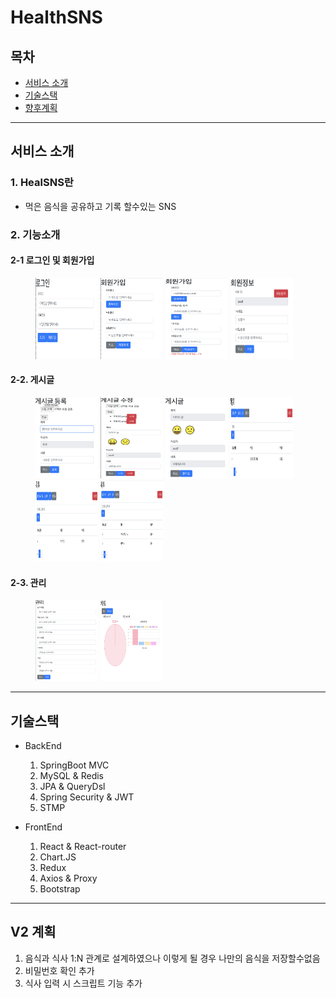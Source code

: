 # HealthSNS

##  목차
- [서비스 소개](##서비스-소개)
- [기술스택](##기술스택)
- [향후계획](##향후계획)
----
## 서비스 소개
### 1. HealSNS란
 - 먹은 음식을 공유하고 기록 할수있는 SNS

### 2. 기능소개
#### 2-1 로그인 및 회원가입
<figure class="half">
    <img src="https://github.com/BrandNewOne/HealthSNS/blob/main/Image/로그인.png" width="100" height="130"/>
    <img src="https://github.com/BrandNewOne/HealthSNS/blob/main/Image/회원가입.png" width="100" height="130"/>
    <img src="https://github.com/BrandNewOne/HealthSNS/blob/main/Image/중복확인.png" width="100" height="130"/>
    <img src="https://github.com/BrandNewOne/HealthSNS/blob/main/Image/회원정보 수정.png" width="100" height="130"/>
</figure>

#### 2-2. 게시글
<figure class="half">
    <img src="https://github.com/BrandNewOne/HealthSNS/blob/main/Image/게시글 등록.png" width="100" height="130"/>
    <img src="https://github.com/BrandNewOne/HealthSNS/blob/main/Image/게시글 수정.png" width="100" height="130"/>
    <img src="https://github.com/BrandNewOne/HealthSNS/blob/main/Image/게시글.png" width="100" height="130"/>
    <img src="https://github.com/BrandNewOne/HealthSNS/blob/main/Image/검색.png" width="100" height="130"/>
    <img src="https://github.com/BrandNewOne/HealthSNS/blob/main/Image/좋아요 보기.png" width="100" height="130"/>
    <img src="https://github.com/BrandNewOne/HealthSNS/blob/main/Image/메인화면.png" width="100" height="130"/>
</figure>

#### 2-3. 관리
<figure class="half">
    <img src="https://github.com/BrandNewOne/HealthSNS/blob/main/Image/먹은음식.png" width="100" height="130"/>
    <img src="https://github.com/BrandNewOne/HealthSNS/blob/main/Image/차트.png" width="100" height="130"/>
</figure>

----
## 기술스택
 - BackEnd
    1. SpringBoot MVC
    2. MySQL & Redis
    3. JPA & QueryDsl
    4. Spring Security & JWT
    5. STMP

- FrontEnd
    1. React & React-router
    2. Chart.JS
    3. Redux
    4. Axios & Proxy
    5. Bootstrap
----

## V2 계획
1. 음식과 식사 1:N 관계로 설계하였으나 이렇게 될 경우 나만의 음식을 저장할수없음
2. 비밀번호 확인 추가
3. 식사 입력 시 스크립트 기능 추가